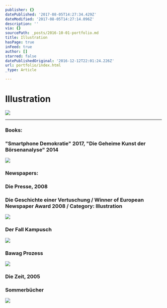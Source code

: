 ```yaml
---
publisher: {}
datePublished: '2017-08-05T14:27:34.429Z'
dateModified: '2017-08-05T14:27:14.096Z'
description: ''
via: {}
sourcePath: _posts/2016-10-01-portfolio.md
title: Illustration
hasPage: true
inFeed: true
author: []
starred: false
datePublishedOriginal: '2016-12-12T22:01:24.226Z'
url: portfolio/index.html
_type: Article

---
```

# Illustration
![](https://the-grid-user-content.s3-us-west-2.amazonaws.com/9ca038a0-b0f5-4e3c-882c-d113f4dc4b6b.gif)

---

### **Books:**

### "Smartphone Demokratie" 2017, "Die Geheime Kunst der Börsenanalyse" 2014
![](https://the-grid-user-content.s3-us-west-2.amazonaws.com/7fe2f8d9-2ff3-4b56-90a8-be707e081963.png)

### **Newspapers:**

### **Die Presse**, 2008

### Die Geschichte einer Vertuschung / Winner of European Newspaper Award 2008 / Category: Illustration
![](https://the-grid-user-content.s3-us-west-2.amazonaws.com/e2970647-b5a8-4b7b-bf9d-c614bc98e9a8.png)

### Der Fall Kampusch
![](https://the-grid-user-content.s3-us-west-2.amazonaws.com/acb072b7-336e-4853-9969-1396502c2b59.png)

### Bawag Prozess
![](https://the-grid-user-content.s3-us-west-2.amazonaws.com/718f6f34-b169-40df-9164-57b6dd4cbbf9.png)

### **Die Zeit,** 2005

### Sommerbücher
![](https://the-grid-user-content.s3-us-west-2.amazonaws.com/3110196c-14ec-4fa5-99d6-eb148216677a.png)